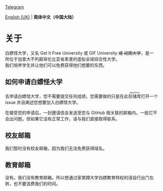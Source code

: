 [Telegram](https://t.me/GIFUniversity)

[English (UK)](README.md) | **简体中文（中国大陆）**

# 关于

白嫖怪大学，又名 Get It Free University 或 GIF University ~~或 动图大学~~，是一所位于加拿大不列颠哥伦比亚省素里的虚拟全球综合性大学。  
我们培养学生并让他们可以免费获得他们想要的东西。

## 如何申请白嫖怪大学

去申请白嫖怪大学，您不需要提交任何成绩。您需要做的只是在此<ruby>存储库<rp>（</rp><rt>repository</rt><rp>）</rp></ruby>打开一个 issue 并且阐述您想要加入白嫖怪大学。

在接受您的申请后，一封邀请信会发送至您与 GitHub 相关联的邮箱内。一般它不会出问题。但如果它没有正常工作，请与我们直接取得联系。

## 校友邮箱

我们暂时没有校友邮箱，因为我们无法免费获得域名。

## 教育邮箱

没有。我们没有教育邮箱。所以想通过家里蹲大学白嫖教育特权的请自行出门左转，也不要浪费我们的时间。
